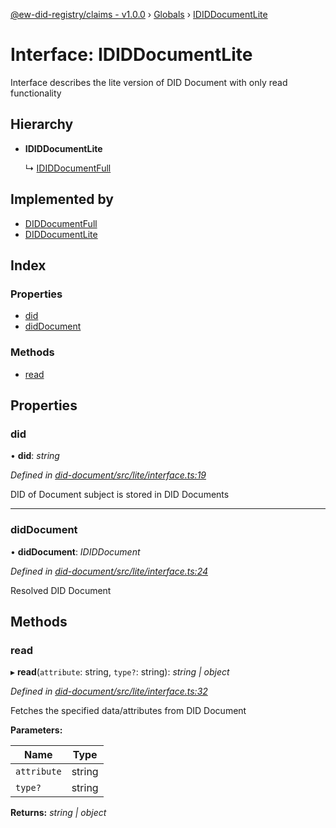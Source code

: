 [@ew-did-registry/claims - v1.0.0](../README.md) › [Globals](../globals.md) › [IDIDDocumentLite](ididdocumentlite.md)

# Interface: IDIDDocumentLite

Interface describes the lite version of DID Document with only read functionality

## Hierarchy

* **IDIDDocumentLite**

  ↳ [IDIDDocumentFull](ididdocumentfull.md)

## Implemented by

* [DIDDocumentFull](../classes/diddocumentfull.md)
* [DIDDocumentLite](../classes/diddocumentlite.md)

## Index

### Properties

* [did](ididdocumentlite.md#did)
* [didDocument](ididdocumentlite.md#diddocument)

### Methods

* [read](ididdocumentlite.md#read)

## Properties

###  did

• **did**: *string*

*Defined in [did-document/src/lite/interface.ts:19](https://github.com/energywebfoundation/ew-did-registry/blob/2d9fa75/packages/did-document/src/lite/interface.ts#L19)*

DID of Document subject is stored in DID Documents

___

###  didDocument

• **didDocument**: *IDIDDocument*

*Defined in [did-document/src/lite/interface.ts:24](https://github.com/energywebfoundation/ew-did-registry/blob/2d9fa75/packages/did-document/src/lite/interface.ts#L24)*

Resolved DID Document

## Methods

###  read

▸ **read**(`attribute`: string, `type?`: string): *string | object*

*Defined in [did-document/src/lite/interface.ts:32](https://github.com/energywebfoundation/ew-did-registry/blob/2d9fa75/packages/did-document/src/lite/interface.ts#L32)*

Fetches the specified data/attributes from DID Document

**Parameters:**

Name | Type |
------ | ------ |
`attribute` | string |
`type?` | string |

**Returns:** *string | object*
